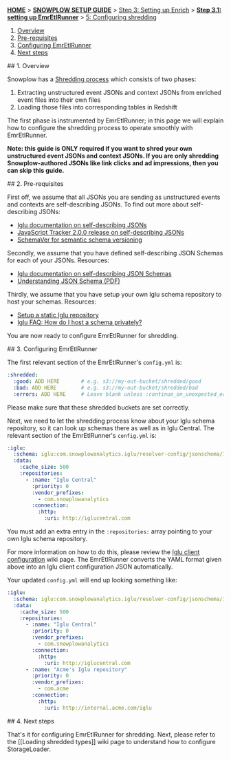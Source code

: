 [**HOME**](Home) > [**SNOWPLOW SETUP GUIDE**](Setting-up-Snowplow) > [Step 3: Setting up Enrich](Setting-up-enrich) > [**Step 3.1: setting up EmrEtlRunner**](Setting-up-EmrEtlRunner) > [5: Configuring shredding](5-Configuring-shredding)

1. [Overview](#overview)
2. [Pre-requisites](#pre-reqs)
3. [Configuring EmrEtlRunner](#configure)
4. [Next steps](#next-steps)

<a name="usage-overview"/>
## 1. Overview

Snowplow has a [Shredding process](Shredding) which consists of two phases:

1. Extracting unstructured event JSONs and context JSONs from enriched event files into their own files
2. Loading those files into corresponding tables in Redshift

The first phase is instrumented by EmrEtlRunner; in this page we will explain how to configure the shredding process to operate smoothly with EmrEtlRunner.

**Note: this guide is ONLY required if you want to shred your own unstructured event JSONs and context JSONs. If you are only shredding Snowplow-authored JSONs like link clicks and ad impressions, then you can skip this guide.**

<a name="pre-reqs"/>
## 2. Pre-requisites

First off, we assume that all JSONs you are sending as unstructured events and contexts are self-describing JSONs. To find out more about self-describing JSONs:

* [Iglu documentation on self-describing JSONs](https://github.com/snowplow/iglu/wiki/Self-describing-JSONs)
* [JavaScript Tracker 2.0.0 release on self-describing JSONs](http://snowplowanalytics.com/blog/2014/07/03/snowplow-javascript-tracker-2.0.0-released/#schemas)
* [SchemaVer for semantic schema versioning](https://github.com/snowplow/iglu/wiki/SchemaVer)

Secondly, we assume that you have defined self-describing JSON Schemas for each of your JSONs. Resources:

* [Iglu documentation on self-describing JSON Schemas](https://github.com/snowplow/iglu/wiki/Self-describing-JSON-Schemas)
* [Understanding JSON Schema (PDF)](http://spacetelescope.github.io/understanding-json-schema/UnderstandingJSONSchema.pdf)

Thirdly, we assume that you have setup your own Iglu schema repository to host your schemas. Resources:

* [Setup a static Iglu repository](https://github.com/snowplow/iglu/wiki/Static-repo-setup)
* [Iglu FAQ: How do I host a schema privately?](https://github.com/snowplow/iglu/wiki/Developer-FAQ#how-do-i-host-a-schema-privately)

You are now ready to configure EmrEtlRunner for shredding.

<a name="configure"/>
## 3. Configuring EmrEtlRunner

The first relevant section of the EmrEtlRunner's `config.yml` is:

```yaml
:shredded:
  :good: ADD HERE       # e.g. s3://my-out-bucket/shredded/good
  :bad: ADD HERE        # e.g. s3://my-out-bucket/shredded/bad
  :errors: ADD HERE     # Leave blank unless :continue_on_unexpected_error: set to true below
```

Please make sure that these shredded buckets are set correctly. 

Next, we need to let the shredding process know about your Iglu schema repository, so it can look up schemas there as well as in Iglu Central. The relevant section of the EmrEtlRunner's `config.yml` is:

```yaml
:iglu:
  :schema: iglu:com.snowplowanalytics.iglu/resolver-config/jsonschema/1-0-0
  :data:
    :cache_size: 500
    :repositories:
      - :name: "Iglu Central"
        :priority: 0
        :vendor_prefixes:
          - com.snowplowanalytics
        :connection:
          :http:
            :uri: http://iglucentral.com
```

You must add an extra entry in the `:repositories:` array pointing to your own Iglu schema repository.

For more information on how to do this, please review the [Iglu client configuration](https://github.com/snowplow/iglu/wiki/Iglu-client-configuration) wiki page. The EmrEtlRunner converts the YAML format given above into an Iglu client configuration JSON automatically.

Your updated `config.yml` will end up looking something like:

```yaml
:iglu:
  :schema: iglu:com.snowplowanalytics.iglu/resolver-config/jsonschema/1-0-0
  :data:
    :cache_size: 500
    :repositories:
      - :name: "Iglu Central"
        :priority: 0
        :vendor_prefixes:
          - com.snowplowanalytics
        :connection:
          :http:
            :uri: http://iglucentral.com
      - :name: "Acme's Iglu repository"
        :priority: 0
        :vendor_prefixes:
          - com.acme
        :connection:
          :http:
            :uri: http://internal.acme.com/iglu
```

<a name="next-steps"/>
## 4. Next steps

That's it for configuring EmrEtlRunner for shredding. Next, please refer to the [[Loading shredded types]] wiki page to understand how to configure StorageLoader.
